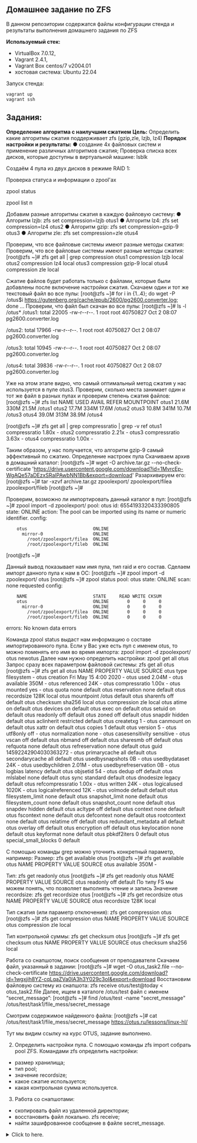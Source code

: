 
Домашнее задание по ZFS
-----------------------------------------
В данном репозитории содержатся файлы конфигурации стенда и результаты выполнения домашнего задания по ZFS

**Используемый стек:**
- VirtualBox 7.0.12, 
- Vagrant 2.4.1, 
- Vagrant Box centos/7 v2004.01
- хостовая система: Ubuntu 22.04

Запуск стенда:

   ```
vagrant up
vagrant ssh
   ```

Задания:
-----------------------------------------

**Определение алгоритма с наилучшим сжатием**
**Цель:** Определить какие алгоритмы сжатия поддерживает zfs (gzip,zle, lzjb, lz4)
**Порядок настройки и результаты:**
● создание 4х файловых систем и применение различных алгоритмов сжатия;
Проверка списка всех дисков, которые доступны в виртуальной машине: lsblk

Создаём 4 пула из двух дисков в режиме RAID 1:

Проверка статуса и информации о zpool'ах

zpool status

zpool list п


Добавим разные алгоритмы сжатия в каждую файловую систему:
● Алгоритм lzjb: zfs set compression=lzjb otus1
● Алгоритм lz4: zfs set compression=lz4 otus2
● Алгоритм gzip: zfs set compression=gzip-9 otus3
● Алгоритм zle: zfs set compression=zle otus4

Проверим, что все файловые системы имеют разные методы сжатия:
Проверим, что все файловые системы имеют разные методы сжатия:
[root@zfs ~]# zfs get all | grep compression
otus1  compression           lzjb                   local
otus2  compression           lz4                    local
otus3  compression           gzip-9                 local
otus4  compression           zle                    local

Сжатие файлов будет работать только с файлами, которые были добавлены после включение настройки сжатия. 
Скачаем один и тот же текстовый файл во все пулы: 
[root@zfs ~]# for i in {1..4}; do wget -P /otus$i https://gutenberg.org/cache/epub/2600/pg2600.converter.log; done
...
Проверим, что файл был скачан во все пулы:
[root@zfs ~]# ls -l /otus*
/otus1:
total 22005
-rw-r--r--. 1 root root 40750827 Oct  2 08:07 pg2600.converter.log


/otus2:
total 17966
-rw-r--r--. 1 root root 40750827 Oct  2 08:07 pg2600.converter.log


/otus3:
total 10945
-rw-r--r--. 1 root root 40750827 Oct  2 08:07 pg2600.converter.log


/otus4:
total 39836
-rw-r--r--. 1 root root 40750827 Oct  2 08:07 pg2600.converter.log


Уже на этом этапе видно, что самый оптимальный метод сжатия у нас используется в пуле otus3.
Проверим, сколько места занимает один и тот же файл в разных пулах и проверим степень сжатия файлов:
[root@zfs ~]# zfs list
NAME    USED  AVAIL     REFER  MOUNTPOINT
otus1  21.6M   330M     21.5M  /otus1
otus2  17.7M   334M     17.6M  /otus2
otus3  10.8M   341M     10.7M  /otus3
otus4  39.0M   313M     38.9M  /otus4


[root@zfs ~]# zfs get all | grep compressratio | grep -v ref
otus1  compressratio         1.80x                  -
otus2  compressratio         2.21x                  -
otus3  compressratio         3.63x                  -
otus4  compressratio         1.00x                  -

Таким образом, у нас получается, что алгоритм gzip-9 самый эффективный по сжатию. 
 Определение настроек пула
Скачиваем архив в домашний каталог: 
[root@zfs ~]# wget -O archive.tar.gz --no-check-certificate 'https://drive.usercontent.google.com/download?id=1MvrcEp-WgAQe57aDEzxSRalPAwbNN1Bb&export=download' 
Разархивируем его:
[root@zfs ~]# tar -xzvf archive.tar.gz
zpoolexport/
zpoolexport/filea
zpoolexport/fileb
[root@zfs ~]#

Проверим, возможно ли импортировать данный каталог в пул:
[root@zfs ~]# zpool import -d zpoolexport/
   pool: otus
     id: 6554193320433390805
  state: ONLINE
 action: The pool can be imported using its name or numeric identifier.
 config:


        otus                         ONLINE
          mirror-0                   ONLINE
            /root/zpoolexport/filea  ONLINE
            /root/zpoolexport/fileb  ONLINE
[root@zfs ~]#

Данный вывод показывает нам имя пула, тип raid и его состав. 
Сделаем импорт данного пула к нам в ОС:
[root@zfs ~]# zpool import -d zpoolexport/ otus
[root@zfs ~]# zpool status
  pool: otus
 state: ONLINE
  scan: none requested
config:


        NAME                         STATE     READ WRITE CKSUM
        otus                         ONLINE       0     0     0
          mirror-0                   ONLINE       0     0     0
            /root/zpoolexport/filea  ONLINE       0     0     0
            /root/zpoolexport/fileb  ONLINE       0     0     0


errors: No known data errors

Команда zpool status выдаст нам информацию о составе импортированного пула.
Если у Вас уже есть пул с именем otus, то можно поменять его имя во время импорта: zpool import -d zpoolexport/ otus newotus
Далее нам нужно определить настройки: zpool get all otus
Запрос сразу всех параметром файловой системы: zfs get all otus
[root@zfs ~]# zfs get all otus
NAME  PROPERTY              VALUE                  SOURCE
otus  type                  filesystem             -
otus  creation              Fri May 15  4:00 2020  -
otus  used                  2.04M                  -
otus  available             350M                   -
otus  referenced            24K                    -
otus  compressratio         1.00x                  -
otus  mounted               yes                    -
otus  quota                 none                   default
otus  reservation           none                   default
otus  recordsize            128K                   local
otus  mountpoint            /otus                  default
otus  sharenfs              off                    default
otus  checksum              sha256                 local
otus  compression           zle                    local
otus  atime                 on                     default
otus  devices               on                     default
otus  exec                  on                     default
otus  setuid                on                     default
otus  readonly              off                    default
otus  zoned                 off                    default
otus  snapdir               hidden                 default
otus  aclinherit            restricted             default
otus  createtxg             1                      -
otus  canmount              on                     default
otus  xattr                 on                     default
otus  copies                1                      default
otus  version               5                      -
otus  utf8only              off                    -
otus  normalization         none                   -
otus  casesensitivity       sensitive              -
otus  vscan                 off                    default
otus  nbmand                off                    default
otus  sharesmb              off                    default
otus  refquota              none                   default
otus  refreservation        none                   default
otus  guid                  14592242904030363272   -
otus  primarycache          all                    default
otus  secondarycache        all                    default
otus  usedbysnapshots       0B                     -
otus  usedbydataset         24K                    -
otus  usedbychildren        2.01M                  -
otus  usedbyrefreservation  0B                     -
otus  logbias               latency                default
otus  objsetid              54                     -
otus  dedup                 off                    default
otus  mlslabel              none                   default
otus  sync                  standard               default
otus  dnodesize             legacy                 default
otus  refcompressratio      1.00x                  -
otus  written               24K                    -
otus  logicalused           1020K                  -
otus  logicalreferenced     12K                    -
otus  volmode               default                default
otus  filesystem_limit      none                   default
otus  snapshot_limit        none                   default
otus  filesystem_count      none                   default
otus  snapshot_count        none                   default
otus  snapdev               hidden                 default
otus  acltype               off                    default
otus  context               none                   default
otus  fscontext             none                   default
otus  defcontext            none                   default
otus  rootcontext           none                   default
otus  relatime              off                    default
otus  redundant_metadata    all                    default
otus  overlay               off                    default
otus  encryption            off                    default
otus  keylocation           none                   default
otus  keyformat             none                   default
otus  pbkdf2iters           0                      default
otus  special_small_blocks  0                      default


C помощью команды grep можно уточнить конкретный параметр, например:
Размер: zfs get available otus
[root@zfs ~]# zfs get available otus
NAME  PROPERTY   VALUE  SOURCE
otus  available  350M   -


Тип: zfs get readonly otus
[root@zfs ~]# zfs get readonly otus
NAME  PROPERTY  VALUE   SOURCE
otus  readonly  off     default
По типу FS мы можем понять, что позволяет выполнять чтение и запись
Значение recordsize: zfs get recordsize otus
[root@zfs ~]# zfs get recordsize otus
NAME  PROPERTY    VALUE    SOURCE
otus  recordsize  128K     local


Тип сжатия (или параметр отключения): zfs get compression otus
[root@zfs ~]# zfs get compression otus
NAME  PROPERTY     VALUE     SOURCE
otus  compression  zle       local


Тип контрольной суммы: zfs get checksum otus
[root@zfs ~]# zfs get checksum otus
NAME  PROPERTY  VALUE      SOURCE
otus  checksum  sha256     local

Работа со снапшотом, поиск сообщения от преподавателя
Скачаем файл, указанный в задании:
[root@zfs ~]# wget -O otus_task2.file --no-check-certificate https://drive.usercontent.google.com/download?id=1wgxjih8YZ-cqLqaZVa0lA3h3Y029c3oI&export=download
Восстановим файловую систему из снапшота:
zfs receive otus/test@today < otus_task2.file
Далее, ищем в каталоге /otus/test файл с именем “secret_message”:
[root@zfs ~]# find /otus/test -name "secret_message"
/otus/test/task1/file_mess/secret_message

Смотрим содержимое найденного файла:
[root@zfs ~]# cat /otus/test/task1/file_mess/secret_message
https://otus.ru/lessons/linux-hl/


Тут мы видим ссылку на курс OTUS, задание выполнено.


2. Определить настройки пула.
С помощью команды zfs import собрать pool ZFS.
Командами zfs определить настройки:
- размер хранилища;
- тип pool;
- значение recordsize;
- какое сжатие используется;
- какая контрольная сумма используется.
3. Работа со снапшотами:
- скопировать файл из удаленной директории;
- восстановить файл локально. zfs receive;
- найти зашифрованное сообщение в файле secret_message.



<details>
  <summary>Click to here. </summary>
   
   ### You can add a message here

   You can add text within a collapsed section. 

   You can add an image or a code block, too.

   ```ruby
     puts "Hello World"
   ```
  
</details>


